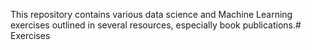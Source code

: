 This repository contains various data science and Machine Learning exercises outlined in several resources, especially book publications.#   E x e r c i s e s  
 